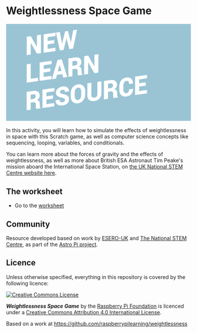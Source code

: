 # Weightlessness Space Game

![](cover.png)

In this activity, you will learn how to simulate the effects of weightlessness in space with this Scratch game, as well as computer science concepts like sequencing, looping, variables, and conditionals.

You can learn more about the forces of gravity and the effects of weightlessness, as well as more about British ESA Astronaut Tim Peake's mission aboard the International Space Station, on [the UK National STEM Centre website here](http://www.nationalstemcentre.org.uk/timpeake). 

## The worksheet

- Go to the [worksheet](worksheet.md)

## Community

Resource developed based on work by [ESERO-UK](http://www.esero.org.uk/) and [The National STEM Centre](http://www.nationalstemcentre.org.uk/), as part of the [Astro Pi project](https://astro-pi.org/). 

## Licence

Unless otherwise specified, everything in this repository is covered by the following licence:

[![Creative Commons License](http://i.creativecommons.org/l/by-sa/4.0/88x31.png)](http://creativecommons.org/licenses/by-sa/4.0/)

***Weightlessness Space Game*** by the [Raspberry Pi Foundation](http://www.raspberrypi.org) is licenced under a [Creative Commons Attribution 4.0 International License](http://creativecommons.org/licenses/by-sa/4.0/).

Based on a work at https://github.com/raspberrypilearning/weightlessness
